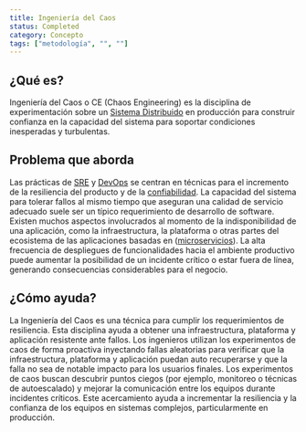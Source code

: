 ```yaml
---
title: Ingeniería del Caos 
status: Completed
category: Concepto
tags: ["metodología", "", ""]
---
```


## ¿Qué es?

Ingeniería del Caos o CE (Chaos Engineering) es la disciplina de experimentación sobre un [Sistema Distribuido](/es/distributed-systems/) en producción
para construir confianza en la capacidad del sistema para soportar condiciones inesperadas y turbulentas.

## Problema que aborda

Las prácticas de [SRE](/es/site-reliability-engineering/) y [DevOps](/es/devops/) se centran en
técnicas para el incremento de la resiliencia del producto y de la [confiabilidad](/es/reliability/).
La capacidad del sistema para tolerar fallos al mismo tiempo que aseguran una calidad de servicio adecuado
suele ser un típico requerimiento de desarrollo de software.
Existen muchos aspectos involucrados al momento de la indisponibilidad de una aplicación,
como la infraestructura, la plataforma o otras partes del ecosistema de las aplicaciones basadas en ([microservicios](/es/microservices/)).
La alta frecuencia de despliegues de funcionalidades hacia el ambiente productivo puede
aumentar la posibilidad de un incidente crítico o estar fuera de línea,
generando consecuencias considerables para el negocio.

## ¿Cómo ayuda?

La Ingeniería del Caos es una técnica para cumplir los requerimientos de resiliencia.
Esta disciplina ayuda a obtener una infraestructura, plataforma y aplicación resistente ante fallos.
Los ingenieros utilizan los experimentos de caos de forma proactiva inyectando fallas aleatorias
para verificar que la infraestructura, plataforma y aplicación puedan auto recuperarse y que la falla no sea de notable impacto para los usuarios finales.
Los experimentos de caos buscan descubrir puntos ciegos
(por ejemplo, monitoreo o técnicas de autoescalado) y mejorar la comunicación entre los equipos durante incidentes críticos.
Este acercamiento ayuda a incrementar la resiliencia y la confianza de los equipos en sistemas complejos, particularmente en producción.
